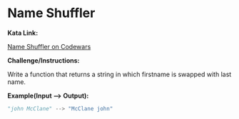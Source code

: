# Name Shuffler

**Kata Link:** 

[Name Shuffler on Codewars](https://www.codewars.com/kata/559ac78160f0be07c200005a/train/python)

**Challenge/Instructions:**

Write a function that returns a string in which firstname is swapped with last name.

**Example(Input --> Output):**

```python
"john McClane" --> "McClane john"